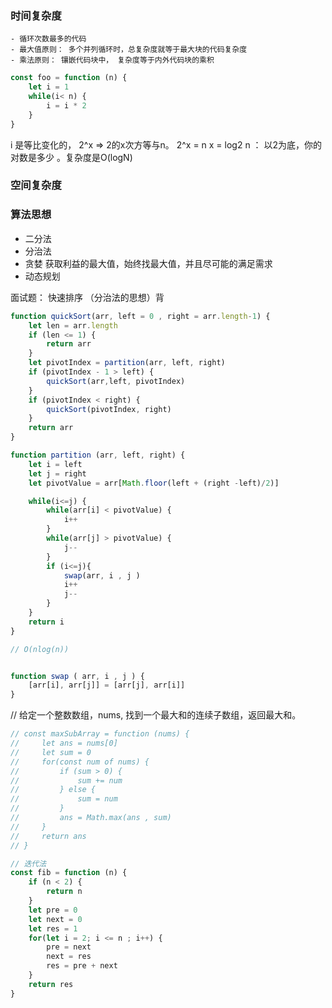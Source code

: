 ### 时间复杂度
    - 循环次数最多的代码
    - 最大值原则： 多个并列循环时，总复杂度就等于最大块的代码复杂度
    - 乘法原则： 镶嵌代码块中， 复杂度等于内外代码块的乘积 
```js
const foo = function (n) {
    let i = 1
    while(i< n) {
        i = i * 2
    }
}
```

i 是等比变化的， 2^x => 2的x次方等与n。 2^x = n   x = log2 n ： 以2为底，你的对数是多少 。复杂度是O(logN)


### 空间复杂度


### 算法思想
- 二分法
- 分治法
- 贪婪  获取利益的最大值，始终找最大值，并且尽可能的满足需求
- 动态规划

面试题： 快速排序 （分治法的思想）背


```js
function quickSort(arr, left = 0 , right = arr.length-1) {
    let len = arr.length
    if (len <= 1) {
        return arr
    }
    let pivotIndex = partition(arr, left, right)
    if (pivotIndex - 1 > left) {
        quickSort(arr,left, pivotIndex)
    }
    if (pivotIndex < right) {
        quickSort(pivotIndex, right)
    }
    return arr
}

function partition (arr, left, right) {
    let i = left
    let j = right
    let pivotValue = arr[Math.floor(left + (right -left)/2)]

    while(i<=j) {
        while(arr[i] < pivotValue) {
            i++
        }
        while(arr[j] > pivotValue) {
            j--
        }
        if (i<=j){
            swap(arr, i , j )
            i++
            j--
        }
    }
    return i 
}

// O(nlog(n))


function swap ( arr, i , j ) {
    [arr[i], arr[j]] = [arr[j], arr[i]]
} 
```



<!-- 贪婪的思想  动态规划-->  
// 给定一个整数数组，nums, 找到一个最大和的连续子数组，返回最大和。
```js
// const maxSubArray = function (nums) {
//     let ans = nums[0]
//     let sum = 0 
//     for(const num of nums) {
//         if (sum > 0) {
//             sum += num
//         } else {
//             sum = num
//         }
//         ans = Math.max(ans , sum)
//     }
//     return ans
// }


```

<!-- 动态规划思想，解决斐波那契数列 -->
<!-- F(0) = 0 F(1) = 1
F(n) = F(n-1) + F(n-2)  (n > 1) -->

```js 
// 迭代法
const fib = function (n) {
    if (n < 2) {
        return n
    }
    let pre = 0 
    let next = 0 
    let res = 1
    for(let i = 2; i <= n ; i++) {
        pre = next
        next = res
        res = pre + next
    }
    return res
}

```


